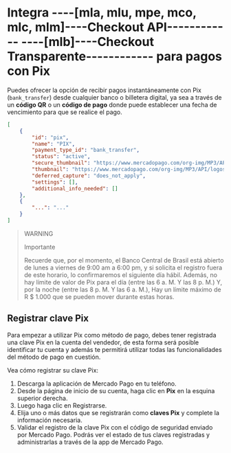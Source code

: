 # Integra ----[mla, mlu, mpe, mco, mlc, mlm]----Checkout API------------ ----[mlb]----Checkout Transparente------------ para pagos con Pix

Puedes ofrecer la opción de recibir pagos instantáneamente con Pix (`bank_transfer`) desde cualquier banco o billetera digital, ya sea a través de un **código QR** o un **código de pago** donde puede establecer una fecha de vencimiento para que se realice el pago.

```json
[
    {
        "id": "pix",
        "name": "PIX",
        "payment_type_id": "bank_transfer",
        "status": "active",
        "secure_thumbnail": "https://www.mercadopago.com/org-img/MP3/API/logos/pix.gif",
        "thumbnail": "https://www.mercadopago.com/org-img/MP3/API/logos/pix.gif",
        "deferred_capture": "does_not_apply",
        "settings": [],
        "additional_info_needed": []
    },
    {
        "...": "..."
    }
]
```

> WARNING
>
> Importante
>
> Recuerde que, por el momento, el Banco Central de Brasil está abierto de lunes a viernes de 9:00 am a 6:00 pm, y si solicita el registro fuera de este horario, lo confirmaremos el siguiente día hábil. Además, no hay límite de valor de Pix para el día (entre las 6 a. M. Y las 8 p. M.) Y, por la noche (entre las 8 p. M. Y las 6 a. M.), Hay un límite máximo de R $ 1.000 que se pueden mover durante estas horas.

## Registrar clave Pix

Para empezar a utilizar Pix como método de pago, debes tener registrada una clave Pix en la cuenta del vendedor, de esta forma será posible identificar tu cuenta y además te permitirá utilizar todas las funcionalidades del método de pago en cuestión.

Vea cómo registrar su clave Pix:

1. Descarga la aplicación de Mercado Pago en tu teléfono.
2. Desde la página de inicio de su cuenta, haga clic en **Pix** en la esquina superior derecha.
3. Luego haga clic en Registrarse.
4. Elija uno o más datos que se registrarán como **claves Pix** y complete la información necesaria.
5. Validar el registro de la clave Pix con el código de seguridad enviado por Mercado Pago. Podrás ver el estado de tus claves registradas y administrarlas a través de la app de Mercado Pago.